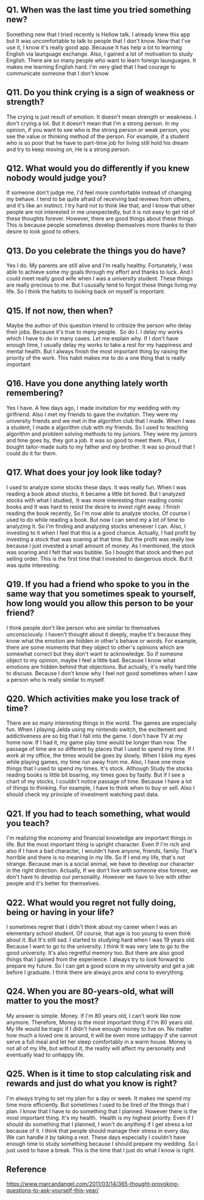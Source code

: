 ## Q1. When was the last time you tried something new?
Something new that I tried recently is Hellow talk. I already knew this app but It was uncomfortable to talk to people that I don't know. Now that I've use it, I know it's really good app. Because It has help a lot to learning English via launguage exchange. Also, I gained a lot of motivation to study English. There are so many people who want to learn foreign launguages. It makes me learning English hard. I'm very glad that I had courage to communicate someone that I don't know

## Q11. Do you think crying is a sign of weakness or strength?

The crying is just result of emotion. It doesn't mean strength or weakness. I don't crying a lot. But it doesn't mean that I'm a strong person. In my opinion, if you want to see who is the strong person or weak person, you see the value or thinking method of the person. For example, if a student who is so poor that he have to part-time job for living still hold his dream and try to keep moving on, He is a strong person.

## Q12. What would you do differently if you knew nobody would judge you?

If someone don't judge me, I'd feel more comfortable instead of changing my behave.
I tend to be quite afraid of receiving bad reviews from others, and it's like an instinct. I try hard not to think like that, and I know that other people are not interested in me unexpectedly, but it is not easy to get rid of these thoughts forever. However, there are good things about these things. This is because people sometimes develop themselves more thanks to their desire to look good to others.

## Q13. Do you celebrate the things you do have?

Yes I do. My parents are still alive and I'm really healthy. Fortunately, I was able to achieve some my goals through my effort and thanks to luck. And I could meet really good wife when I was a university student. These things are really precious to me. But I ususally tend to forgot these things living my life. So I think the habits to looking back on myself is important.

## Q15. If not now, then when?

Maybe the author of this question intend to critisize the person who delay their jobs. Because it's true to many people.  So do I. I delay my works which I have to do in many cases. Let me explain why. If I don't have enough time, I usually delay my works to take a rest for my happiness and mental health. But I always finish the most important thing by raising the priority of the work. This habit makes me to do a one thing that is really important

## Q16. Have you done anything lately worth remembering?

Yes I have. A few days ago, I made invitation for my wedding with my girlfriend. Also I met my friends to gave the invitation. They were my university friends and we met in the algorithm club that I made.
When I was a student, I made a algorithm club with my friends. So I used to teaching algorithm and problem solving methods to my juniors. They were my juniors and time goes by, they got a job.
It was so good to meet them. Plus, I bought tailor-made suits to my father and my brother. It was so proud that I could do it for them.

## Q17. What does your joy look like today?
I used to analyze some stocks these days. It was really fun. When I was reading a book about stocks, It became a little bit bored. 
But I analyzed stocks with what I studied,  It was more interesting than reading comic books and It was hard to resist the desire to invest right away.
I finish reading the book recently, So I'm now able to analyze stocks. Of course I used to do while reading a book. But now I can send my a lot of time to analyzing it.
So I'm finding and analyzing stocks whenever I can. Also, I investing to it when I feel that this is a good chance. 
Actually, I had profit by investing a stock that was soaring at that time. But the profit was really low because I just invested a small amount of money. 
As I mentioned, the stock was soaring and I felt that was bubble. So I bought that stock and then put selling order. 
This is the first time that I invested to dangerous stock. But It was quite interesting.

## Q19. If you had a friend who spoke to you in the same way that you sometimes speak to yourself, how long would you allow this person to be your friend?
I think people don't like person who are similar to themselves unconsciously.
 I haven't thought about it deeply, maybe It's because they know what the emotion are hidden in other's behave or words.
For example, there are some moments that they object to other's opinions which are somewhat correct but they don't want to acknowledge.
So if someone object to my opinion, maybe I feel a little bad. Because I know what emotions are hidden behind that objections.
But actually, it's really hard title to discuss. Because I don't know why I feel not good sometimes when I saw a person who is really similar to myself.

## Q20. Which activities make you lose track of time?
There are so many interesting things in the world. The games are especially fun. When I playing Jelda using my nintendo switch, the excitement and addictiveness are so big that I fall into the game. I don't have TV at my home now. If I had it, my game play time would be longer than now. The passage of time are so different by places that I used to spend my time. If I work at my office, the times would be goes by slowly. When I blink my eyes while playing games, my time run away from me. Also, I have one more things that I used to spend my times. It's stock. Although Study the stocks reading books is little bit boaring, my times goes by fastly. But if I see a chart of my stocks, I couldn't notice passage of time. Because I have a lot of things to thinking. For example, I have to think when to buy or sell. Also I should check my principle of investment watching past data.

## Q21. If you had to teach something, what would you teach?
I'm realizing the economy and financial knowledge are important things in life. But the most important thing is upright character. 
Even If I'm rich and also if I have a bad character, I wouldn't have anyone, friends, family. That's horrible and there is no meaning in my life.
So If I end my life, that's not strange. Because man is a social animal, we have to develop our character in the right direction. 
Actually, If we don't live with someone else forever, we don't have to develop our personality. However we have to live with other people and it's better for themselves.

## Q22. What would you regret not fully doing, being or having in your life?
I sometimes regret that I didn't think about my career when I was an elementary school student. Of course, that age is too young to even think about it. But It's still sad.
I started to studying hard when I was 19 years old. Because I want to go to the university. I think It was very late to go to the good university. It's also regretful memory too.
But there are also good things that I gained from the experience. I always try to look forward to prepare my future. So I can get a good score in my university and get a job before I graduate. 
I think there are always pros and cons to everything.

## Q24. When you are 80-years-old, what will matter to you the most?
My answer is simple. Money. If I'm 80 years old, I can't work like now anymore. Therefore, Money is the most important thing if I'm 80 years old.
My life would be tragic if I didn't have enough money to live on. No matter how much a loved one is around, it will be even more unhappy if she cannot serve a full meal and let her sleep comfortably in a warm house.
Money is not all of my life, but without it, the reality will affect my personality and eventually lead to unhappy life.

## Q25. When is it time to stop calculating risk and rewards and just do what you know is right?
I'm always trying to set my plan for a day or week. It makes me spend my time more efficiently. But sometimes I used to be tired of the things that I plan. I know that I have to do something that I planned. However there is the most important thing. It's my health.  Health is my highest priority. Even if I should do something that I planned, I won't do anything if I get stress a lot because of it. I think that people should manage their stress in every day. We can handle it by taking a rest. These days especially I couldn't have enough time to study something because I should prepare my wedding. So I just used to have a break. This is the time that I just do what I know is right. 


## Reference
https://www.marcandangel.com/2011/03/14/365-thought-provoking-questions-to-ask-yourself-this-year/
